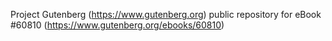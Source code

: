 Project Gutenberg (https://www.gutenberg.org) public repository for eBook #60810 (https://www.gutenberg.org/ebooks/60810)
